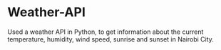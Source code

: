 # Weather-API
Used a weather API in Python, to get information about the current temperature, humidity, wind speed, sunrise and sunset in Nairobi City.
